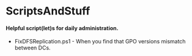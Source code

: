 # ScriptsAndStuff
#### Helpful script(let)s for daily administration.

* FixDFSReplication.ps1 - When you find that GPO versions mismatch between DCs.
